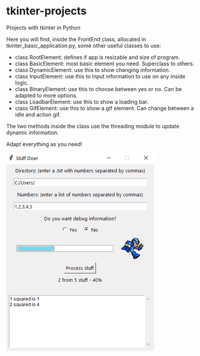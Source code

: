 # tkinter-projects
Projects with tkinter in Python

Here you will find, inside the FrontEnd class, allocated in tkinter_basic_application.py, some other useful classes to use:

- class RootElement: defines if app is resizable and size of program.
- class BasicElement: most basic element you need. Superclass to others.
- class DynamicElement: use this to show changing information.
- class InputElement: use this to input information to use on any inside logic.
- class BinaryElement: use this to choose between yes or no. Can be adapted to more options.
- class LoadbarElement: use this to show a loading bar.
- class GifElement: use this to show a gif element. Can change between a idle and action gif.

The two methods inside the class use the threading module to update dynamic information.

Adapt everything as you need!

![screenshot](https://github.com/enriicoo/tkinter-projects/blob/main/tkinter_basic_application.png)
